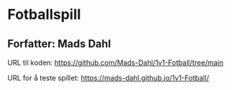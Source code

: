 # Fotballspill
## Forfatter: Mads Dahl

URL til koden: https://github.com/Mads-Dahl/1v1-Fotball/tree/main 

URL for å teste spillet: https://mads-dahl.github.io/1v1-Fotball/
